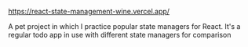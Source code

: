 https://react-state-management-wine.vercel.app/

A pet project in which I practice popular state managers for React.
It's a regular todo app in use with different state managers for comparison
